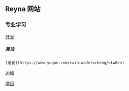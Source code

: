 ## Reyna   网站



### 专业学习
[开发](https://www.yuque.com/cainiaodelvcheng/ds1v0f)

##### 算法
    [语雀](https://www.yuque.com/cainiaodelvcheng/otw0en)

[运维](https://www.yuque.com/cainiaodelvcheng/smg2d2)

[项目](https://www.yuque.com/cainiaodelvcheng/qdtxr9)
